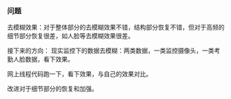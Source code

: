 

###  问题  
去模糊效果：对于整体部分的去模糊效果不错，结构部分恢复不错，但对于高频的细节部分恢复很差，如人脸等去模糊效果很差。


接下来的方向：
现实监控下的数据去模糊：两类数据，一类监控摄像头，一类考勤人脸数据，看下效果。
  
网上线程代码跑一下，看下效果，与自己的效果对比。

改进对于细节部分的恢复和加强。
<!--stackedit_data:
eyJoaXN0b3J5IjpbMTI0MjYxNDc4OSwtNTU2NDI2MzE5LDc2Mj
E3NjQ3MSwtOTQ3MzI2NDc5XX0=
-->